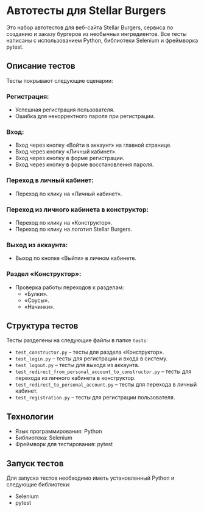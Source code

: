 
# Автотесты для Stellar Burgers

Это набор автотестов для веб-сайта Stellar Burgers, сервиса по созданию и заказу бургеров из необычных ингредиентов. Все тесты написаны с использованием Python, библиотеки Selenium и фреймворка pytest.

## Описание тестов

Тесты покрывают следующие сценарии:

### Регистрация:
- Успешная регистрация пользователя.
- Ошибка для некорректного пароля при регистрации.

### Вход:
- Вход через кнопку «Войти в аккаунт» на главной странице.
- Вход через кнопку «Личный кабинет».
- Вход через кнопку в форме регистрации.
- Вход через кнопку в форме восстановления пароля.

### Переход в личный кабинет:
- Переход по клику на «Личный кабинет».

### Переход из личного кабинета в конструктор:
- Переход по клику на «Конструктор».
- Переход по клику на логотип Stellar Burgers.

### Выход из аккаунта:
- Выход по кнопке «Выйти» в личном кабинете.

### Раздел «Конструктор»:
- Проверка работы переходов к разделам:
  - «Булки».
  - «Соусы».
  - «Начинки».

## Структура тестов

Тесты разделены на следующие файлы в папке `tests`:

- `test_constructor.py` – тесты для раздела «Конструктор».
- `test_login.py` – тесты для регистрации и входа в систему.
- `test_logout.py` – тесты для выхода из аккаунта.
- `test_redirect_from_personal_account_to_constructor.py` – тесты для перехода из личного кабинета в конструктор.
- `test_redirect_to_personal_account.py` – тесты для перехода в личный кабинет.
- `test_registration.py` – тесты для регистрации пользователя.

## Технологии

- Язык программирования: Python
- Библиотека: Selenium
- Фреймворк для тестирования: pytest

## Запуск тестов

Для запуска тестов необходимо иметь установленный Python и следующие библиотеки:

- Selenium
- pytest
